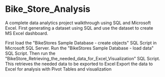 # Bike_Store_Analysis
A complete data analytics project walkthrough using SQL and Microsoft Excel. First generating a dataset using SQL and use the dataset to create  MS Excel dashboard.

First load the "BikeStores Sample Database - create objects" SQL Script in Microsoft SQL Server.
Run the "BikeStores Sample Database - load data" SQL Script.
Then run the "BikeStore_Retrieving_the_needed_data_for_Excel_Visualization" SQL Script. This retrieves the needed data to be exported to Excel
Export the data to Excel for analysis with Pivot Tables and visualization
